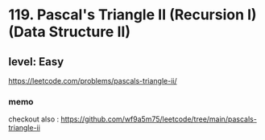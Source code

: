 # 119. Pascal's Triangle II (Recursion I) (Data Structure II)
## level: Easy

https://leetcode.com/problems/pascals-triangle-ii/

### memo
checkout also : https://github.com/wf9a5m75/leetcode/tree/main/pascals-triangle-ii

